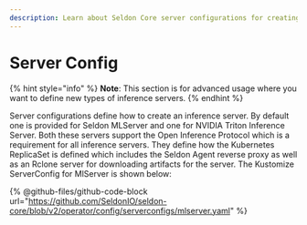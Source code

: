 ```yaml
---
description: Learn about Seldon Core server configurations for creating custom inference servers. Understand how to configure MLServer with Open Inference Protocol support, including Kubernetes ReplicaSet setup with Seldon Agent proxy and Rclone server for artifact management.
---
```


# Server Config

{% hint style="info" %}
**Note**: This section is for advanced usage where you want to define new types of inference servers.
{% endhint %}

Server configurations define how to create an inference server. By default one is provided
for Seldon MLServer and one for NVIDIA Triton Inference Server. Both these servers support
the Open Inference Protocol which is a requirement for all inference servers. They define how
the Kubernetes ReplicaSet is defined which includes the Seldon Agent reverse proxy as well
as an Rclone server for downloading artifacts for the server. The Kustomize ServerConfig for
MlServer is shown below:

{% @github-files/github-code-block url="https://github.com/SeldonIO/seldon-core/blob/v2/operator/config/serverconfigs/mlserver.yaml" %}

